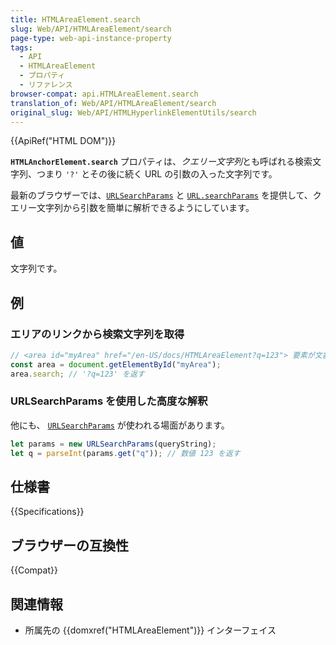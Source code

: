 ```yaml
---
title: HTMLAreaElement.search
slug: Web/API/HTMLAreaElement/search
page-type: web-api-instance-property
tags:
  - API
  - HTMLAreaElement
  - プロパティ
  - リファレンス
browser-compat: api.HTMLAreaElement.search
translation_of: Web/API/HTMLAreaElement/search
original_slug: Web/API/HTMLHyperlinkElementUtils/search
---
```

{{ApiRef("HTML DOM")}}

**`HTMLAnchorElement.search`** プロパティは、*クエリー文字列*とも呼ばれる検索文字列、つまり `'?'` とその後に続く URL の引数の入った文字列です。

最新のブラウザーでは、[`URLSearchParams`](/ja/docs/Web/API/URLSearchParams/get#examples) と [`URL.searchParams`](/ja/docs/Web/API/URL/searchParams#examples) を提供して、クエリー文字列から引数を簡単に解析できるようにしています。

## 値

文字列です。

## 例

### エリアのリンクから検索文字列を取得

```js
// <area id="myArea" href="/en-US/docs/HTMLAreaElement?q=123"> 要素が文書内にあったとします
const area = document.getElementById("myArea");
area.search; // '?q=123' を返す
```

### URLSearchParams を使用した高度な解釈

他にも、 [`URLSearchParams`](/ja/docs/Web/API/URLSearchParams/get#examples) が使われる場面があります。

```js
let params = new URLSearchParams(queryString);
let q = parseInt(params.get("q")); // 数値 123 を返す
```

## 仕様書

{{Specifications}}

## ブラウザーの互換性

{{Compat}}

## 関連情報

- 所属先の {{domxref("HTMLAreaElement")}} インターフェイス
